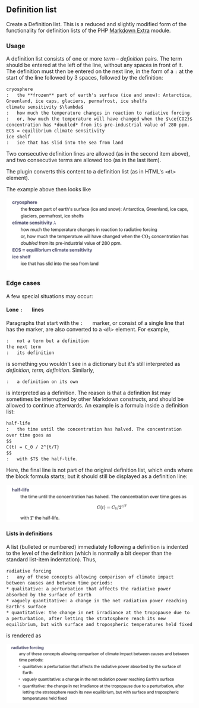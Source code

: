 ## Definition list

Create a Definition list. This is a reduced and slightly modified form of the functionality for definition lists of the PHP [Markdown Extra](https://michelf.ca/projects/php-markdown/extra/#def-list) module.

### Usage
A definition list consists of one or more *term* – *definition* pairs. The term should be entered at the left of the line, without any spaces in front of it. The definition must then be entered on the next line, in the form of a `:` at the start of the line followed by 3 spaces, followed by the definition:

```
cryosphere
:   the **frozen** part of earth's surface (ice and snow): Antarctica, Greenland, ice caps, glaciers, permafrost, ice shelfs
climate sensitivity $\lambda$
:   how much the temperature changes in reaction to radiative forcing
:   or, how much the temperature will have changed when the $\ce{CO2}$
concentration has *doubled* from its pre-industrial value of 280 ppm.
ECS = equilibrium climate sensitivity
ice shelf
:   ice that has slid into the sea from land
```

Two consecutive definition lines are allowed (as in the second item above), and two consecutive terms are allowed too (as in the last item).

The plugin converts this content to a definition list (as in HTML's `<dl>` element).

The example above then looks like

![Definition list output](doc/Output.png)

### Edge cases
A few special situations may occur:

#### Lone <code>:&nbsp;&nbsp;&nbsp;</code> lines
Paragraphs that start with the <code>:&nbsp;&nbsp;&nbsp;</code> marker, or consist of a single line that has the marker, are also converted to a `<dl>` element. For example,

```
:   not a term but a definition
the next term
:   its definition
```

is something you wouldn't see in a dictionary but it's still interpreted as *definition, term, definition*. Similarly,

```
:   a definition on its own
```

is interpreted as a definition. The reason is that a definition list may sometimes be interrupted by other Markdown constructs, and should be allowed to continue afterwards. An example is a formula inside a definition list:

```
half-life
:   the time until the concentration has halved. The concentration over time goes as
$$
C(t) = C_0 / 2^{t/T}
$$
:   with $T$ the half-life.
```

Here, the final line is not part of the original definition list, which ends where the block formula starts; but it should still be displayed as a definition line:

![Definition list output 2](doc/Output2.png)

#### Lists in definitions
A list (bulleted or numbered) immediately following a definition is indented to the level of the definition (which is normally a bit deeper than the standard list-item indentation). Thus,

```
radiative forcing
:   any of these concepts allowing comparison of climate impact between causes and between time periods:
* qualitative: a perturbation that affects the radiative power absorbed by the surface of Earth
* vaguely quantitative: a change in the net radiation power reaching Earth's surface
* quantitative: the change in net irradiance at the tropopause due to a perturbation, after letting the stratosphere reach its new equilibrium, but with surface and tropospheric temperatures held fixed
```

is rendered as

![Definition list output 3](doc/Output3.png)
